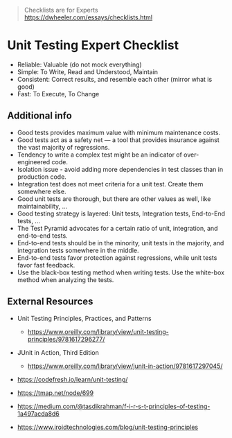 > Checklists are for Experts\
> https://dwheeler.com/essays/checklists.html

# Unit Testing Expert Checklist
* Reliable: Valuable (do not mock everything)
* Simple: To Write, Read and Understood, Maintain
* Consistent: Correct results, and resemble each other (mirror what is good)
* Fast: To Execute, To Change


## Additional info
* Good tests provides maximum value with minimum maintenance costs.
* Good tests act as a safety net — a tool that provides insurance against the vast majority of regressions.
* Tendency to write a complex test might be an indicator of over-engineered code.
* Isolation issue - avoid adding more dependencies in test classes than in production code. 
* Integration test does not meet criteria for a unit test. Create them somewhere else.
* Good unit tests are thorough, but there are other values as well, like maintainability, ...
* Good testing strategy is layered: Unit tests, Integration tests, End-to-End tests, ...
* The Test Pyramid advocates for a certain ratio of unit, integration, and end-to-end tests.
* End-to-end tests should be in the minority, unit tests in the majority, and integration tests somewhere in the middle.
* End-to-end tests favor protection against regressions, while unit tests favor fast feedback.
* Use the black-box testing method when writing tests. Use the white-box method when analyzing the tests.


## External Resources
* Unit Testing Principles, Practices, and Patterns
  * https://www.oreilly.com/library/view/unit-testing-principles/9781617296277/
* JUnit in Action, Third Edition
  * https://www.oreilly.com/library/view/junit-in-action/9781617297045/


* https://codefresh.io/learn/unit-testing/
* https://tmap.net/node/699
* https://medium.com/@tasdikrahman/f-i-r-s-t-principles-of-testing-1a497acda8d6
* https://www.iroidtechnologies.com/blog/unit-testing-principles
